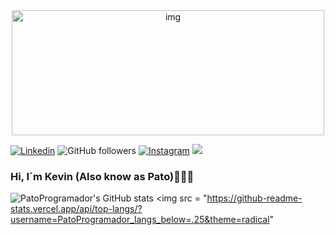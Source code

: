 <div align="center">
  <img align="center" alt="img" width="500px" height="200px" src="https://i.pinimg.com/originals/93/f8/9b/93f89b965b719a175e2ac7de6c3e8b54.gif" >
  <br />
</div>

 [![Linkedin](https://img.shields.io/badge/-LinkedIn-blue?style=flat&logo=Linkedin&logoColor=white)](https://www.linkedin.com/in/kevin-pati%C3%B1o/)
 ![GitHub followers](https://img.shields.io/github/followers/PatoProgramador?label=Follow&style=social)
 [![Instagram](https://img.shields.io/badge/-Instagram-c13584?style=flat&labelColor=c13584&logo=instagram&logoColor=white)](https://www.instagram.com/patolocolosofo/)
 <a href="mailto:skpates18@gmail.com"><img  src="https://img.shields.io/badge/-skpates18@gmail.com-black?logo=gmail&style=flat-square"></a>&nbsp;&nbsp;

### Hi, I´m Kevin (Also know as Pato)👋🐱‍💻
   


![PatoProgramador's GitHub stats](https://github-readme-stats.vercel.app/api?username=PatoProgramador&show_icons=true&theme=synthwave)
<img src = "https://github-readme-stats.vercel.app/api/top-langs/?username=PatoProgramador_langs_below=.25&theme=radical"
